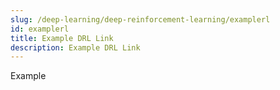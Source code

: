 ```yaml
---
slug: /deep-learning/deep-reinforcement-learning/examplerl
id: examplerl
title: Example DRL Link
description: Example DRL Link
---
```


Example

